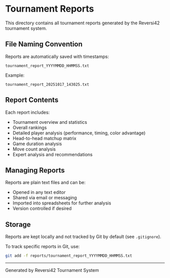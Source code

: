 # Tournament Reports

This directory contains all tournament reports generated by the Reversi42 tournament system.

## File Naming Convention

Reports are automatically saved with timestamps:
```
tournament_report_YYYYMMDD_HHMMSS.txt
```

Example:
```
tournament_report_20251017_143025.txt
```

## Report Contents

Each report includes:
- Tournament overview and statistics
- Overall rankings
- Detailed player analysis (performance, timing, color advantage)
- Head-to-head matchup matrix
- Game duration analysis
- Move count analysis
- Expert analysis and recommendations

## Managing Reports

Reports are plain text files and can be:
- Opened in any text editor
- Shared via email or messaging
- Imported into spreadsheets for further analysis
- Version controlled if desired

## Storage

Reports are kept locally and not tracked by Git by default (see `.gitignore`).

To track specific reports in Git, use:
```bash
git add -f reports/tournament_report_YYYYMMDD_HHMMSS.txt
```

---

Generated by Reversi42 Tournament System


